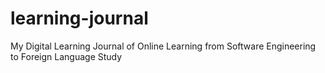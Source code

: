 # learning-journal
My Digital Learning Journal of Online Learning from Software Engineering to Foreign Language Study
